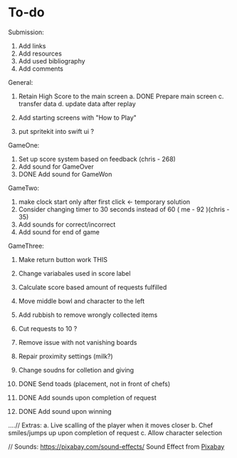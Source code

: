 #  To-do

Submission:
1. Add links
2. Add resources
3. Add used bibliography
4. Add comments  

General:
1. Retain High Score to the main screen 
    a. DONE Prepare main screen
    c. transfer data
    d. update data after replay
    
2. Add starting screens with "How to Play"
3. put spritekit into swift ui ?


GameOne: 
1. Set up score system based on feedback (chris - 268)
2. Add sound for GameOver
3. DONE Add sound for GameWon

GameTwo:
1. make clock start only after first click <- temporary solution
2. Consider changing timer to 30 seconds instead of 60 ( me - 92 )(chris - 35)
3. Add sounds for correct/incorrect
4. Add sound for end of game 

GameThree:
1. Make return button work THIS 
2. Change variabales used in score label 
3. Calculate score based amount of requests fulfilled  
4. Move middle bowl and character to the left
5. Add rubbish to remove wrongly collected items
6. Cut requests to 10 ? 
7. Remove issue with not vanishing boards 
9. Repair proximity settings (milk?)
10. Change soudns for colletion and giving 

11. DONE Send toads (placement, not in front of chefs)
8. DONE Add sounds upon completion of request 
12. DONE Add sound upon winning 

....//
    Extras:
    a. Live scalling of the player when it moves closer
    b. Chef smiles/jumps up upon completion of request
    c. Allow character selection



//
Sounds: https://pixabay.com/sound-effects/
Sound Effect from <a href="https://pixabay.com/?utm_source=link-attribution&utm_medium=referral&utm_campaign=music&utm_content=6904">Pixabay</a>
